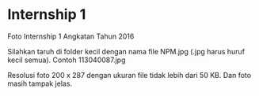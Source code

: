 # Internship 1
Foto Internship 1 Angkatan Tahun 2016

Silahkan taruh di folder kecil dengan nama file NPM.jpg (.jpg harus huruf kecil semua). Contoh 113040087.jpg

Resolusi foto 200 x 287 dengan ukuran file tidak lebih dari 50 KB. Dan foto masih tampak jelas.
